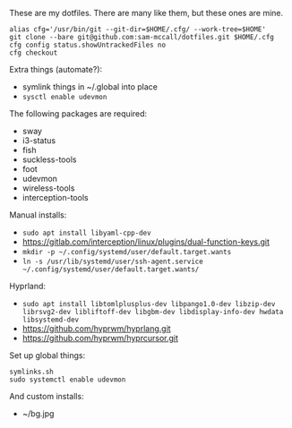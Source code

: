 These are my dotfiles. There are many like them, but these ones are mine.

    alias cfg='/usr/bin/git --git-dir=$HOME/.cfg/ --work-tree=$HOME'
    git clone --bare git@github.com:sam-mccall/dotfiles.git $HOME/.cfg
    cfg config status.showUntrackedFiles no
    cfg checkout


Extra things (automate?):

   - symlink things in ~/.global into place
   - `sysctl enable udevmon`

The following packages are required:

   - sway
   - i3-status
   - fish
   - suckless-tools
   - foot
   - udevmon
   - wireless-tools
   - interception-tools

Manual installs:

   - `sudo apt install libyaml-cpp-dev`
   - https://gitlab.com/interception/linux/plugins/dual-function-keys.git
   - `mkdir -p ~/.config/systemd/user/default.target.wants`
   - `ln -s /usr/lib/systemd/user/ssh-agent.service ~/.config/systemd/user/default.target.wants/`

Hyprland:
   - `sudo apt install libtomlplusplus-dev libpango1.0-dev libzip-dev librsvg2-dev libliftoff-dev libgbm-dev libdisplay-info-dev hwdata libsystemd-dev`
   - https://github.com/hyprwm/hyprlang.git
   - https://github.com/hyprwm/hyprcursor.git

Set up global things:

    symlinks.sh
    sudo systemctl enable udevmon

And custom installs:

   - ~/bg.jpg
